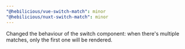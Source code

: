 ```yaml
---
"@hebilicious/vue-switch-match": minor
"@hebilicious/nuxt-switch-match": minor
---
```


Changed the behaviour of the switch component: when there's multiple matches, only the first one will be rendered.
